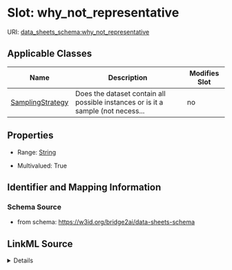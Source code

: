 

# Slot: why_not_representative

URI: [data_sheets_schema:why_not_representative](https://w3id.org/bridge2ai/data-sheets-schema/why_not_representative)



<!-- no inheritance hierarchy -->





## Applicable Classes

| Name | Description | Modifies Slot |
| --- | --- | --- |
| [SamplingStrategy](SamplingStrategy.md) | Does the dataset contain all possible instances or is it a sample (not necess... |  no  |







## Properties

* Range: [String](String.md)

* Multivalued: True





## Identifier and Mapping Information







### Schema Source


* from schema: https://w3id.org/bridge2ai/data-sheets-schema




## LinkML Source

<details>
```yaml
name: why_not_representative
from_schema: https://w3id.org/bridge2ai/data-sheets-schema
rank: 1000
multivalued: true
alias: why_not_representative
owner: SamplingStrategy
domain_of:
- SamplingStrategy
range: string

```
</details>
